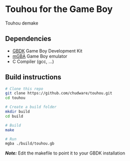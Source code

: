 # Touhou for the Game Boy

Touhou demake

## Dependencies

- [GBDK][GBDK] Game Boy Development Kit
- [mGBA][mGBA] Game Boy emulator
- C Compiler (gcc, ...)

## Build instructions

```sh
# Clone this repo
git clone https://github.com/chudware/touhou.git
cd touhou

# Create a build folder
mkdir build
cd build

# Build
make

# Run
mgba ./build/touhou.gb
```

***Note:*** Edit the makefile to point it to your GBDK installation

[GBDK]: https://github.com/gbdk-2020/gbdk-2020
[mGBA]: https://mgba.io/
[Git]: https://git-scm.com